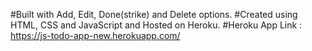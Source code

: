 #Built with Add, Edit, Done(strike) and Delete options.
#Created using HTML, CSS and JavaScript and Hosted on Heroku.
#Heroku App Link : https://js-todo-app-new.herokuapp.com/